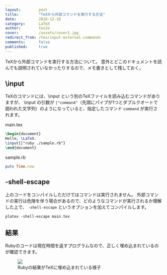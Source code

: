 ```yaml
---
layout:        post
title:         "TeXから外部コマンドを実行する方法"
date:          2016-12-18
category:      LaTeX
author:        tex2e
cover:         /assets/cover1.jpg
redirect_from: /tex/input-external-commands
comments:      false
published:     true
---
```


TeXから外部コマンドを実行する方法について。
意外とどこのドキュメントを読んでも説明されていなかったりするので、メモ書きとして残しておく。

\\input
-----------------------

TeXのコマンドには、\\input という別のTeXファイルを読み込むコマンドがありますが、
\\input の引数が `|"command"`（先頭にパイプが1つとダブルクオートで囲われた文字列）のようになっていると、指定したコマンド `command` が実行されます。

main.tex

```tex
\begin{document}
Hello, \LaTeX.
\input{|"ruby ./sample.rb"}
\end{document}
```

sample.rb

```ruby
puts Time.now
```


-shell-escape
-----------------------

上のコードをコンパイルしただけではコマンドは実行されません。
外部コマンドの実行は危険を伴う場合があるので、どのようなコマンドが実行されるか理解した上で、
`-shell-escape` というオプションを加えてコンパイルします。

```
platex -shell-escape main.tex
```


結果
-----------------------

Rubyのコードは現在時間を返すプログラムなので、正しく埋め込まれているのが確認できます。

<figure>
<img src="{{ site.baseurl }}/media/post/tex-input-external-commands.png" />
<figcaption>Rubyの結果がTeXに埋め込まれている様子</figcaption>
</figure>
